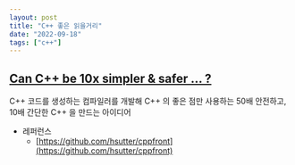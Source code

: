 ```yaml
---
layout: post
title: "C++ 좋은 읽을거리"
date: "2022-09-18"
tags: ["c++"]
---
```


## [Can C++ be 10x simpler & safer ... ?](https://herbsutter.com/2022/09/19/my-cppcon-2022-talk-is-online-can-c-be-10x-simpler-safer/)

C++ 코드를 생성하는 컴파일러를 개발해 C++ 의 좋은 점만 사용하는 50배 안전하고, 10배 간단한 C++ 을 만드는 아이디어

- 레퍼런스
	- [https://github.com/hsutter/cppfront](https://github.com/hsutter/cppfront)